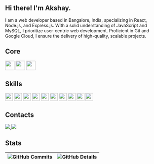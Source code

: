 ## Hi there! I'm Akshay.
<p align="left">I am a web developer based in Bangalore, India, specializing in React, Node.js, and Express.js. With a solid understanding of JavaScript and MySQL, I prioritize user-centric web development. Proficient in Git and Google Cloud, I ensure the delivery of high-quality, scalable projects.
</p>

## Core
<p align="left">
  <img src="https://img.shields.io/badge/-React-61DAFB?style=flat-square&logo=react&logoColor=black" height="30"/>
  <img src="https://img.shields.io/badge/-Node.js-339933?style=for-the-badge&logo=node.js&logoColor=white" height="30"/>
  <img src="https://img.shields.io/badge/-Express-000000?style=for-the-badge&logo=node.js&logoColor=white" height="30"/>
</p>

## Skills
<p align="left">
  <img src="https://img.shields.io/badge/-MySQL-4479A1?style=flat-square&logo=mysql&logoColor=white" height="25"/>
  <img src="https://img.shields.io/badge/-Next-000000?style=flat-square&logo=next.js&logoColor=white" height="25"/>
  <img src="https://img.shields.io/badge/-JavaScript-F7DF1E?style=flat-square&logo=javascript&logoColor=black" height="25"/>
  <img src="https://img.shields.io/badge/-HTML5-E34F26?style=flat-square&logo=html5&logoColor=white" height="25"/>
  <img src="https://img.shields.io/badge/-CSS3-1572B6?style=flat-square&logo=css3&logoColor=white" height="25"/>
  <img src="https://img.shields.io/badge/-Tailwind-61DAFB?style=flat-square&logo=tailwindcss&logoColor=black" height="25"/>
  <img src="https://img.shields.io/badge/Bootstrap-563D7C?style=for-the-badge&logo=bootstrap&logoColor=white" height="25"/>
  <img src="https://img.shields.io/badge/Java-ED8B00?style=for-the-badge&logo=openjdk&logoColor=white" height="25"/>
  <img src="https://img.shields.io/badge/-Google_Cloud-4285F4?style=flat-square&logo=google-cloud&logoColor=white" height="25"/>
  <img src="https://img.shields.io/badge/-Git-F05032?style=flat-square&logo=git&logoColor=white" height="25"/>
</p>

## Contacts
<p align="left">
  <a href="mailto:akshayprasad510@gmail.com">
    <img src="https://img.shields.io/badge/gmail-ff0000.svg?&style=for-the-badge&logo=gmail&logoColor=white"/>
  </a>
  <a href="https://www.linkedin.com/in/akshay-prasad-1aa970247/">
    <img src="https://img.shields.io/badge/linkedin-%230077B5.svg?&style=for-the-badge&logo=linkedin&logoColor=white"/>
  </a>
</p>

## Stats

| ![GitHub Commits](https://github-readme-streak-stats.herokuapp.com/?user=akshayprasad25&theme=dark&ring=ff1000&currStreakNum=ffffff&hide_border=true) | ![GitHub Details](https://github-profile-summary-cards.vercel.app/api/cards/profile-details?username=akshayprasad25&theme=dark) |
|--|--|
